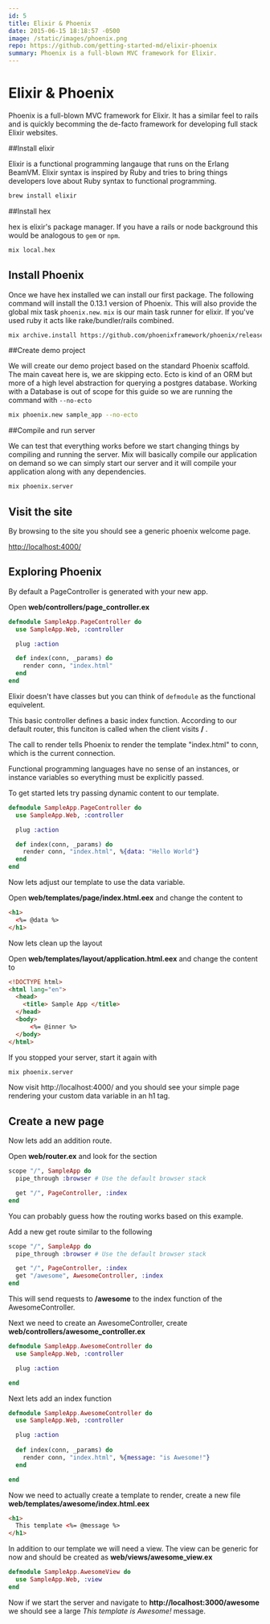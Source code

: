 ```yaml
---
id: 5
title: Elixir & Phoenix
date: 2015-06-15 18:18:57 -0500
image: /static/images/phoenix.png
repo: https://github.com/getting-started-md/elixir-phoenix
summary: Phoenix is a full-blown MVC framework for Elixir.
---
```



# Elixir & Phoenix

Phoenix is a full-blown MVC framework for Elixir. It has a similar feel to rails and is quickly becomming the de-facto framework for developing full stack Elixir websites.


##Install elixir

Elixir is a functional programming langauge that runs on the Erlang BeamVM. Elixir syntax is inspired by Ruby and tries to bring things developers love about Ruby syntax to functional programming.

```bash
brew install elixir
```

##Install hex

hex is elixir's package manager. If you have a rails or node background this would be analogous to `gem` or `npm`.

```bash
mix local.hex
```

## Install Phoenix

Once we have hex installed we can install our first package. The following command will install the 0.13.1 version of Phoenix. This will also provide the global mix task `phoenix.new`. `mix` is our main task runner for elixir. If you've used ruby it acts like rake/bundler/rails combined.

```bash
mix archive.install https://github.com/phoenixframework/phoenix/releases/download/v0.13.1/phoenix_new-0.13.1.ez
```


##Create demo project

We will create our demo project based on the standard Phoenix scaffold. The main caveat here is, we are skipping ecto. Ecto is kind of an ORM but more of a high level abstraction for querying a postgres database. Working with a Database is out of scope for this guide so we are running the command with `--no-ecto`

```bash
mix phoenix.new sample_app --no-ecto
```

##Compile and run server

We can test that everything works before we start changing things by compiling and running the server. Mix will basically compile our application on demand so we can simply start our server and it will compile your application along with any dependencies.

```bash
mix phoenix.server
```

## Visit the site

By browsing to the site you should see a generic phoenix welcome page.

[http://localhost:4000/
](http://localhost:4000/
)

## Exploring Phoenix

By default a PageController is generated with your new app.

Open **web/controllers/page_controller.ex**

```elixir
defmodule SampleApp.PageController do
  use SampleApp.Web, :controller

  plug :action

  def index(conn, _params) do
    render conn, "index.html"
  end
end
```

Elixir doesn't have classes but you can think of `defmodule` as the functional equivelent.

This basic controller defines a basic index function. According to our default router, this funciton is called when the client visits **/** .

The call to render tells Phoenix to render the template "index.html" to conn, which is the current connection. 

Functional programming languages have no sense of an instances, or instance variables so everything must be explicitly passed.

To get started lets try passing dynamic content to our template.

```elixir
defmodule SampleApp.PageController do
  use SampleApp.Web, :controller

  plug :action

  def index(conn, _params) do
    render conn, "index.html", %{data: "Hello World"}
  end
end
```

Now lets adjust our template to use the data variable.

Open **web/templates/page/index.html.eex** and change the content to

```html
<h1>
  <%= @data %>
</h1>
```

Now lets clean up the layout

Open **web/templates/layout/application.html.eex** and change the content to

```html
<!DOCTYPE html>
<html lang="en">
  <head>
    <title> Sample App </title>
  </head>
  <body>
      <%= @inner %>
  </body>
</html>
```

If you stopped your server, start it again with

```bash
mix phoenix.server
```

Now visit http://localhost:4000/ and you should see your simple page rendering your custom data variable in an h1 tag.


## Create a new page

Now lets add an addition route.

Open **web/router.ex** and look for the section

```elixir
scope "/", SampleApp do
  pipe_through :browser # Use the default browser stack

  get "/", PageController, :index
end
```

You can probably guess how the routing works based on this example.

Add a new get route similar to the following

```elixir
scope "/", SampleApp do
  pipe_through :browser # Use the default browser stack

  get "/", PageController, :index
  get "/awesome", AwesomeController, :index
end
```

This will send requests to **/awesome** to the index function of the AwesomeController.

Next we need to create an AwesomeController, create **web/controllers/awesome_controller.ex**

```elixir
defmodule SampleApp.AwesomeController do
  use SampleApp.Web, :controller

  plug :action

end
```

Next lets add an index function 

```elixir
defmodule SampleApp.AwesomeController do
  use SampleApp.Web, :controller

  plug :action
  
  def index(conn, _params) do
    render conn, "index.html", %{message: "is Awesome!"}
  end

end
```

Now we need to actually create a template to render, create a new file **web/templates/awesome/index.html.eex**

```html
<h1>
  This template <%= @message %>
</h1>
```

In addition to our template we will need a view. The view can be generic for now and should be created as **web/views/awesome_view.ex**

```elixir
defmodule SampleApp.AwesomeView do
  use SampleApp.Web, :view
end
```

Now if we start the server and navigate to **http://localhost:3000/awesome** we should see a large *This template is Awesome!* message.